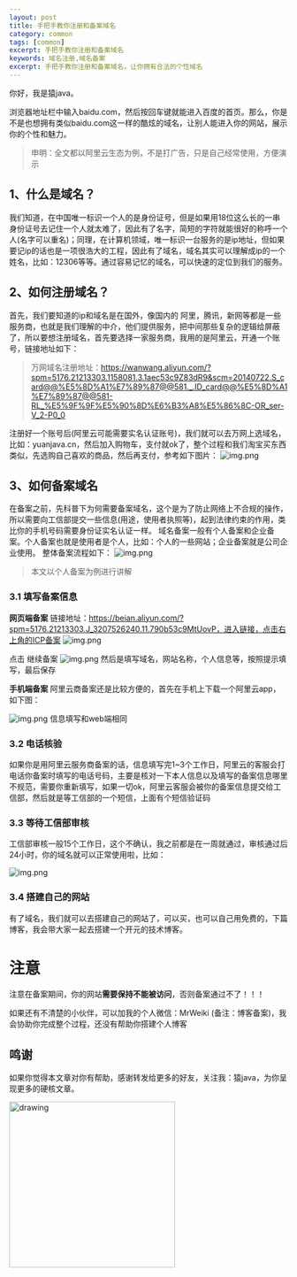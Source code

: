 ```yaml
---
layout: post
title: 手把手教你注册和备案域名
category: common
tags: [common]
excerpt: 手把手教你注册和备案域名
keywords: 域名注册,域名备案
excerpt: 手把手教你注册和备案域名，让你拥有合法的个性域名
---
```


你好，我是猿java。

浏览器地址栏中输入baidu.com，然后按回车键就能进入百度的首页。那么，你是不是也想拥有类似baidu.com这一样的酷炫的域名，让别人能进入你的网站，展示你的个性和魅力。

> 申明：全文都以阿里云生态为例，不是打广告，只是自己经常使用，方便演示

## **1、什么是域名？**
  我们知道，在中国唯一标识一个人的是身份证号，但是如果用18位这么长的一串身份证号去记住一个人就太难了，因此有了名字，简短的字符就能很好的称呼一个人(名字可以重名)；同理，在计算机领域，唯一标识一台服务的是ip地址，但如果要记ip的话也是一项很浩大的工程，因此有了域名，域名其实可以理解成ip的一个姓名，比如：12306等等。通过容易记忆的域名，可以快速的定位到我们的服务。

## **2、如何注册域名？**
首先，我们要知道的ip和域名是在国外，像国内的  阿里，腾讯，新网等都是一些服务商，也就是我们理解的中介，他们提供服务，把中间那些复杂的逻辑给屏蔽了，所以要想注册域名，首先要选择一家服务商，我用的是阿里云，开通一个账号，链接地址如下：
> 万网域名注册地址：https://wanwang.aliyun.com/?spm=5176.21213303.1158081.3.1aec53c9Z83dR9&scm=20140722.S_card@@%E5%8D%A1%E7%89%87@@581._.ID_card@@%E5%8D%A1%E7%89%87@@581-RL_%E5%9F%9F%E5%90%8D%E6%B3%A8%E5%86%8C-OR_ser-V_2-P0_0

注册好一个账号后(阿里云可能需要实名认证账号)，我们就可以去万网上选域名，比如：yuanjava.cn，然后加入购物车，支付就ok了，整个过程和我们淘宝买东西类似，先选购自己喜欢的商品，然后再支付，参考如下图片：
![img.png](https://www.yuanjava.cn/assets/md/common/img.png)

## **3、如何备案域名**
在备案之前，先科普下为何需要备案域名，这个是为了防止网络上不合规的操作，所以需要向工信部提交一些信息(用途，使用者执照等)，起到法律约束的作用，类比你的手机号码需要身份证实名认证一样。
域名备案一般有个人备案和企业备案。个人备案也就是使用者是个人，比如：个人的一些网站；企业备案就是公司企业使用。
整体备案流程如下：
![img.png](https://www.yuanjava.cn/assets/md/common/beian.png)
> 本文以个人备案为例进行讲解

### 3.1 填写备案信息

**网页端备案**
链接地址：https://beian.aliyun.com/?spm=5176.21213303.J_3207526240.11.790b53c9MtUovP，进入链接，点击右上角的ICP备案
![img.png](https://www.yuanjava.cn/assets/md/common/web.png)

点击 继续备案
![img.png](https://www.yuanjava.cn/assets/md/common/bei2.png)
然后是填写域名，网站名称，个人信息等，按照提示填写，最后保存


**手机端备案**
阿里云商备案还是比较方便的，首先在手机上下载一个阿里云app，如下图：

![img.png](https://www.yuanjava.cn/assets/md/common/aliyun.png)
信息填写和web端相同

### 3.2 电话核验

如果你是用阿里云服务商备案的话，信息填写完1~3个工作日，阿里云的客服会打电话你备案时填写的电话号码，主要是核对一下本人信息以及填写的备案信息哪里不规范，需要你重新填写，如果一切ok，阿里云客服会被你的备案信息提交给工信部，然后就是等工信部的一个短信，上面有个短信验证码

### 3.3 等待工信部审核

工信部审核一般15个工作日，这个不确认，我之前都是在一周就通过，审核通过后 24小时，你的域名就可以正常使用啦，比如：

![img.png](https://www.yuanjava.cn/assets/md/common/yuan.png)

### 3.4 搭建自己的网站
有了域名，我们就可以去搭建自己的网站了，可以买，也可以自己用免费的，下篇博客，我会带大家一起去搭建一个开元的技术博客。

# **注意**

注意在备案期间，你的网站**需要保持不能被访问**，否则备案通过不了！！！


如果还有不清楚的小伙伴，可以加我的个人微信：MrWeiki (备注：博客备案)，我会协助你完成整个过程，还没有帮助你搭建个人博客


## 鸣谢
如果你觉得本文章对你有帮助，感谢转发给更多的好友，关注我：猿java，为你呈现更多的硬核文章。

<img src="https://yuanjava.cn/assets/img/pub.jpg" alt="drawing" style="width:300px;"/>
